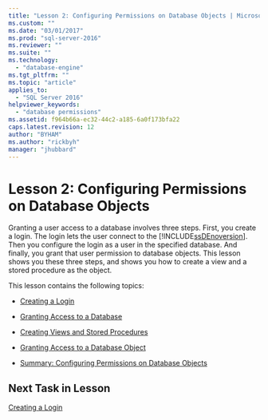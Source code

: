 ```yaml
---
title: "Lesson 2: Configuring Permissions on Database Objects | Microsoft Docs"
ms.custom: ""
ms.date: "03/01/2017"
ms.prod: "sql-server-2016"
ms.reviewer: ""
ms.suite: ""
ms.technology: 
  - "database-engine"
ms.tgt_pltfrm: ""
ms.topic: "article"
applies_to: 
  - "SQL Server 2016"
helpviewer_keywords: 
  - "database permissions"
ms.assetid: f964b66a-ec32-44c2-a185-6a0f173bfa22
caps.latest.revision: 12
author: "BYHAM"
ms.author: "rickbyh"
manager: "jhubbard"
---
```

# Lesson 2: Configuring Permissions on Database Objects
Granting a user access to a database involves three steps. First, you create a login. The login lets the user connect to the [!INCLUDE[ssDEnoversion](../includes/ssdenoversion-md.md)]. Then you configure the login as a user in the specified database. And finally, you grant that user permission to database objects. This lesson shows you these three steps, and shows you how to create a view and a stored procedure as the object.  
  
This lesson contains the following topics:  
  
-   [Creating a Login](../t-sql/lesson-2-1-creating-a-login.md)  
  
-   [Granting Access to a Database](../t-sql/lesson-2-2-granting-access-to-a-database.md)  
  
-   [Creating Views and Stored Procedures](../t-sql/lesson-2-3-creating-views-and-stored-procedures.md)  
  
-   [Granting Access to a Database Object](../t-sql/lesson-2-4-granting-access-to-a-database-object.md)  
  
-   [Summary: Configuring Permissions on Database Objects](../t-sql/lesson-2-5-summary-configuring-permissions-on-database-objects.md)  
  
## Next Task in Lesson  
[Creating a Login](../t-sql/lesson-2-1-creating-a-login.md)  
  
  
  
